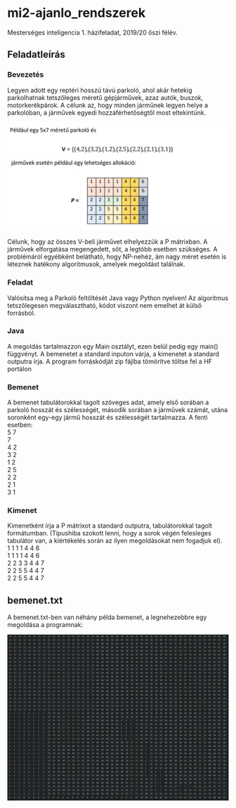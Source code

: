 # mi2-ajanlo_rendszerek

Mesterséges inteligencia 1. házifeladat, 2019/20 őszi félév.

## Feladatleírás

### Bevezetés
Legyen adott egy reptéri hosszú távú parkoló, ahol akár hetekig parkolhatnak
tetszőleges méretű gépjárművek, azaz autók, buszok, motorkerékpárok. A célunk az,
hogy minden járműnek legyen helye a parkolóban, a járművek egyedi
hozzáférhetőségtől most eltekintünk.

<img src="pics/leiras.jpg" width="800">

Célunk, hogy az összes V-beli járművet elhelyezzük a P mátrixban. A járművek
elforgatása megengedett, sőt, a legtöbb esetben szükséges. A problémáról egyébként
belátható, hogy NP-nehéz, ám nagy méret esetén is léteznek hatékony algoritmusok,
amelyek megoldást találnak.


### Feladat
Valósítsa meg a Parkoló feltöltését Java vagy Python nyelven! Az algoritmus
tetszőlegesen megválasztható, kódot viszont nem emelhet át külső forrásból. 

### Java
A megoldás tartalmazzon egy Main osztályt, ezen belül pedig egy main() függvényt. A
bemenetet a standard inputon várja, a kimenetet a standard outputra írja. A program
forráskódját zip fájlba tömörítve töltse fel a HF portálon

### Bemenet
A bemenet tabulátorokkal tagolt szöveges adat, amely első sorában a parkoló hosszát
és szélességét, második sorában a járművek számát, utána soronként egy-egy jármű
hosszát és szélességét tartalmazza. A fenti esetben:  
5 7  
7  
4 2  
3 2  
1 2  
2 5  
2 2  
2 1  
3 1  

### Kimenet

Kimenetként írja a P mátrixot a standard outputra, tabulátorokkal tagolt formátumban.
(Típushiba szokott lenni, hogy a sorok végén felesleges tabulátor van, a kiértékelés
során az ilyen megoldásokat nem fogadjuk el).  
1 1 1 1 4 4 6  
1 1 1 1 4 4 6  
2 2 3 3 4 4 7  
2 2 5 5 4 4 7  
2 2 5 5 4 4 7  

## bemenet.txt

A bemenet.txt-ben van néhány példa bemenet, a legnehezebbre egy megoldása a programnak: 

<img src="pics/45x45_megoldva.jpg" width="800">


